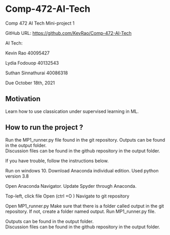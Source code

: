# Comp-472-AI-Tech
Comp 472 AI Tech Mini-project 1

GitHub URL: https://github.com/KevRao/Comp-472-AI-Tech

AI Tech:

Kevin Rao 40095427

Lydia Fodouop 40132543

Suthan Sinnathurai 40086318

Due October 18th, 2021



## Motivation
Learn how to use classication under supervised learning in ML.

## How to run the project ?

Run the MP1_runner.py file found in the git repository.
Outputs can be found in the output folder.                                                                                                                   
Discussion files can be found in the github repository in the output folder.

If you have trouble, follow the instructions below.

Run on windows 10.
Download Anaconda individual edition.
Used python version 3.8

Open Anaconda Navigator.
Update Spyder through Anaconda.

Top-left, click file Open (ctrl +O )
Navigate to git repository

Open MP1_runner.py
Make sure that there is a folder called output in the git repository. If not, create a folder named output.
Run MP1_runner.py file. 

Outputs can be found in the output folder.                                                                                                                   
Discussion files can be found in the github repository in the output folder.




